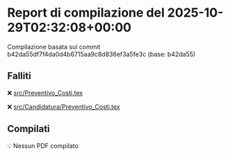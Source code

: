 # Report di compilazione del 2025-10-29T02:32:08+00:00

Compilazione basata sul commit b42da55df7f4da0d4b6715aa9c8d836ef3a5fe3c (base: b42da55)

## Falliti
❌ [src/Preventivo_Costi.tex](https://github.com/sass0lino/DocuTex/actions/runs/18895208272)

❌ [src/Candidatura/Preventivo_Costi.tex](https://github.com/sass0lino/DocuTex/actions/runs/18895208272)


## Compilati
💡 Nessun PDF compilato
